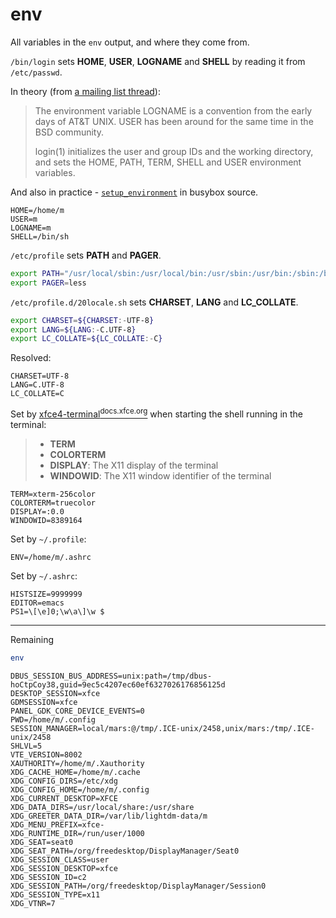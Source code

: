 # env

All variables in the `env` output, and where they come from.

`/bin/login` sets **HOME**, **USER**, **LOGNAME** and **SHELL** by reading it
from `/etc/passwd`.

In theory (from [a mailing list
thread](https://lists.ubuntu.com/archives/ubuntu-users/2015-July/281503.html)):

> The environment variable LOGNAME is a convention from the early days of AT&T
> UNIX. USER has been around for the same time in the BSD community.
>
> login(1) initializes the user and group IDs and the working directory, and
> sets the HOME, PATH, TERM, SHELL and USER environment variables.

And also in practice -
[`setup_environment`](https://git.busybox.net/busybox/tree/libbb/setup_environment.c?h=1_37_stable#n62)
in busybox source.

```
HOME=/home/m
USER=m
LOGNAME=m
SHELL=/bin/sh
```

`/etc/profile` sets **PATH** and **PAGER**.

```sh
export PATH="/usr/local/sbin:/usr/local/bin:/usr/sbin:/usr/bin:/sbin:/bin"
export PAGER=less
```

`/etc/profile.d/20locale.sh` sets **CHARSET**, **LANG** and **LC_COLLATE**.

```sh
export CHARSET=${CHARSET:-UTF-8}
export LANG=${LANG:-C.UTF-8}
export LC_COLLATE=${LC_COLLATE:-C}
```

Resolved:
```
CHARSET=UTF-8
LANG=C.UTF-8
LC_COLLATE=C
```

Set by
[xfce4-terminal<sup>docs.xfce.org</sup>](https://docs.xfce.org/apps/xfce4-terminal/getting-started)
when starting the shell running in the terminal:

> - **TERM**
> - **COLORTERM**
> - **DISPLAY**: The X11 display of the terminal
> - **WINDOWID**: The X11 window identifier of the terminal

```
TERM=xterm-256color
COLORTERM=truecolor
DISPLAY=:0.0
WINDOWID=8389164
```

Set by `~/.profile`:

```
ENV=/home/m/.ashrc
```

Set by `~/.ashrc`:

```
HISTSIZE=9999999
EDITOR=emacs
PS1=\[\e]0;\w\a\]\w $
```

---

Remaining

```sh
env
```
```
DBUS_SESSION_BUS_ADDRESS=unix:path=/tmp/dbus-hoCtpCoy38,guid=9ec5c4207ec60ef6327026176856125d
DESKTOP_SESSION=xfce
GDMSESSION=xfce
PANEL_GDK_CORE_DEVICE_EVENTS=0
PWD=/home/m/.config
SESSION_MANAGER=local/mars:@/tmp/.ICE-unix/2458,unix/mars:/tmp/.ICE-unix/2458
SHLVL=5
VTE_VERSION=8002
XAUTHORITY=/home/m/.Xauthority
XDG_CACHE_HOME=/home/m/.cache
XDG_CONFIG_DIRS=/etc/xdg
XDG_CONFIG_HOME=/home/m/.config
XDG_CURRENT_DESKTOP=XFCE
XDG_DATA_DIRS=/usr/local/share:/usr/share
XDG_GREETER_DATA_DIR=/var/lib/lightdm-data/m
XDG_MENU_PREFIX=xfce-
XDG_RUNTIME_DIR=/run/user/1000
XDG_SEAT=seat0
XDG_SEAT_PATH=/org/freedesktop/DisplayManager/Seat0
XDG_SESSION_CLASS=user
XDG_SESSION_DESKTOP=xfce
XDG_SESSION_ID=c2
XDG_SESSION_PATH=/org/freedesktop/DisplayManager/Session0
XDG_SESSION_TYPE=x11
XDG_VTNR=7
```